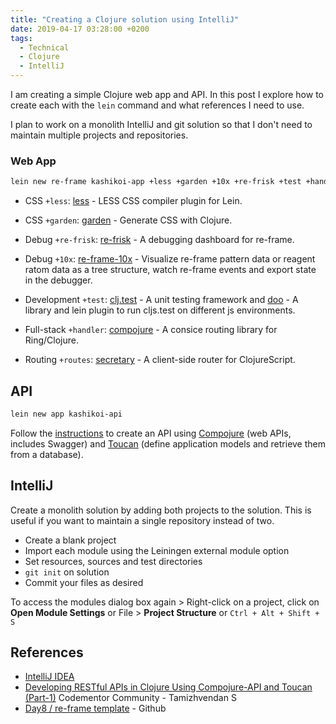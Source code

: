 ```yaml
---
title: "Creating a Clojure solution using IntelliJ"
date: 2019-04-17 03:28:00 +0200
tags:
  - Technical
  - Clojure
  - IntelliJ
---
```


I am creating a simple Clojure web app and API. In this post I explore
how to create each with the `lein` command and what references I need to use.

I plan to work on a monolith IntelliJ and git solution so that I don't need
to maintain multiple projects and repositories.

### Web App

```bash
lein new re-frame kashikoi-app +less +garden +10x +re-frisk +test +handler +routes
```

- CSS `+less`: [less](https://github.com/montoux/lein-less) -
  LESS CSS compiler plugin for Lein.

- CSS `+garden`: [garden](https://github.com/noprompt/garden) -
  Generate CSS with Clojure.

- Debug `+re-frisk`: [re-frisk](https://github.com/Day8/re-frame-10x) -
  A debugging dashboard for re-frame.

- Debug `+10x`: [re-frame-10x](https://github.com/flexsurfer/re-frisk) -
  Visualize re-frame pattern data or reagent ratom data as a tree
  structure, watch re-frame events and export state in the debugger.

- Development `+test`: [clj.test](https://github.com/clojure/clojurescript/blob/master/src/main/cljs/cljs/test.cljs) -
  A unit testing framework and [doo](https://github.com/bensu/doo) -
  A library and lein plugin to run cljs.test on different js environments.

- Full-stack `+handler`: [compojure](https://github.com/weavejester/compojure) -
  A consice routing library for Ring/Clojure.

- Routing `+routes`: [secretary](https://github.com/clj-commons/secretary) -
  A client-side router for ClojureScript.

## API

```bash
lein new app kashikoi-api
```

Follow the [instructions](https://www.codementor.io/tamizhvendan/developing-restful-apis-in-clojure-using-compojure-api-and-toucan-part-1-oc6yzsigc)
to create an API using [Compojure](https://github.com/metosin/compojure-api)
(web APIs, includes Swagger) and
[Toucan](https://github.com/metabase/toucan)
(define application models and retrieve them from a database).

## IntelliJ

Create a monolith solution by adding both projects to the solution.
This is useful if you want to maintain a single repository instead of two.

- Create a blank project
- Import each module using the Leiningen external module option
- Set resources, sources and test directories
- `git init` on solution
- Commit your files as desired

To access the modules dialog box again > Right-click on a project,
click on **Open Module Settings** or File > **Project Structure** or `Ctrl + Alt + Shift + S`

## References

- [IntelliJ IDEA](https://www.jetbrains.com/idea/)
- [Developing RESTful APIs in Clojure Using Compojure-API and Toucan (Part-1)](https://www.codementor.io/tamizhvendan/developing-restful-apis-in-clojure-using-compojure-api-and-toucan-part-1-oc6yzsigc)
  Codementor Community - Tamizhvendan S
- [Day8 / re-frame template](https://github.com/Day8/re-frame-template) - Github
